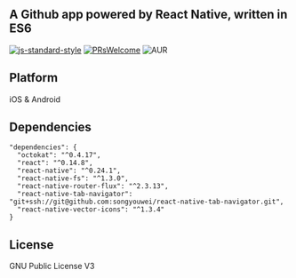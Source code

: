 ## A Github app powered by React Native, written in ES6
[![js-standard-style](https://img.shields.io/badge/code%20style-standard-brightgreen.svg?style=flat)](https://github.com/feross/standard)
[![PRsWelcome](https://img.shields.io/badge/PRs-welcome-brightgreen.svg)](CONTRIBUTING.md#pull-requests)
![AUR](https://img.shields.io/aur/license/yaourt.svg?maxAge=2592000)
## Platform
iOS & Android

## Dependencies
```
"dependencies": {
  "octokat": "^0.4.17",
  "react": "^0.14.8",
  "react-native": "^0.24.1",
  "react-native-fs": "^1.3.0",
  "react-native-router-flux": "^2.3.13",
  "react-native-tab-navigator": "git+ssh://git@github.com:songyouwei/react-native-tab-navigator.git",
  "react-native-vector-icons": "^1.3.4"
}
```

## License
GNU Public License V3
